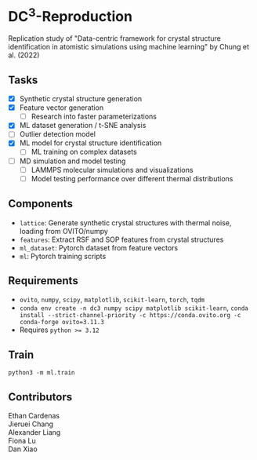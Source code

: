# DC<sup>3</sup>-Reproduction
Replication study of "Data-centric framework for crystal structure identification in atomistic simulations using machine learning" by Chung et al. (2022)

## Tasks
- [x] Synthetic crystal structure generation
- [x] Feature vector generation
    - [ ] Research into faster parameterizations
- [x] ML dataset generation / t-SNE analysis
- [ ] Outlier detection model
- [x] ML model for crystal structure identification
    - [ ] ML training on complex datasets
- [ ] MD simulation and model testing
    - [ ] LAMMPS molecular simulations and visualizations
    - [ ] Model testing performance over different thermal distributions

## Components
- `lattice`: Generate synthetic crystal structures with thermal noise, loading from OVITO/numpy
- `features`: Extract RSF and SOP features from crystal structures
- `ml_dataset`: Pytorch dataset from feature vectors
- `ml`: Pytorch training scripts

## Requirements
- `ovito`, `numpy`, `scipy`, `matplotlib`, `scikit-learn`, `torch`, `tqdm`
- `conda env create -n dc3 numpy scipy matplotlib scikit-learn`, `conda install --strict-channel-priority -c https://conda.ovito.org -c conda-forge ovito=3.11.3`
- Requires `python >= 3.12`

## Train
`python3 -m ml.train`

## Contributors
Ethan Cardenas   
Jieruei Chang   
Alexander Liang   
Fiona Lu   
Dan Xiao

